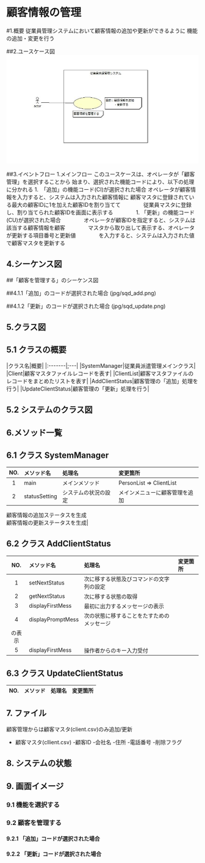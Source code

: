 # 顧客情報の管理

#1.概要
従業員管理システムにおいて顧客情報の追加や更新ができるように
機能の追加・変更を行う

##2.ユースケース図
![ユースケース図](jpg/ucd.jpg)

##3.イベントフロー
1.メインフロー
このユースケースは、オペレータが「顧客管理」を選択することから
始まり、選択された機能コードにより、以下の処理に分かれる
        1.　「追加」の機能コード(CI)が選択された場合
	オペレータが顧客情報を入力すると、システムは入力された顧客情報に
	顧客マスタに登録されている最大の顧客IDに1を加えた顧客IDを割り当てて
　　　　従業員マスタに登録し、割り当てられた顧客IDを画面に表示する
　　　　1. 「更新」の機能コード(CU)が選択された場合
　　　　オペレータが顧客IDを指定すると、システムは該当する顧客情報を顧客
　　　　マスタから取り出して表示する、オペレータが更新する項目番号と更新値
　　　　を入力すると、システムは入力された値で顧客マスタを更新する

## 4.シーケンス図

##「顧客を管理する」のシーケンス図

##4.1.1「追加」のコードが選択された場合
(jpg/sqd_add.png)

##4.1.2「更新」のコードが選択された場合
(jpg/sqd_update.png)

## 5.クラス図

## 5.1 クラスの概要
|クラス名|概要|
|:-------|;---|
|SystemManager|従業員派遣管理メインクラス|
|Client|顧客マスタファイルレコードを表す|
|ClientList|顧客マスタファイルのレコードをまとめたリストを表す|
|AddClientStatus|顧客管理の「追加」処理を行う|
|UpdateClientStatus|顧客管理の「更新」処理を行う|

## 5.2 システムのクラス図

## 6.メソッド一覧

## 6.1 クラス SystemManager
|NO.|メソッド名|処理名|変更箇所|
|:-:|:---------|:-----|:-------|
|1|main|メインメソッド|PersonList => ClientList|
|2|statusSetting|システムの状況の設定|メインメニューに顧客管理を追加<be />
顧客情報の追加ステータスを生成<br />
顧客情報の更新ステータスを生成|

## 6.2 クラス AddClientStatus
|NO.|メソッド名|処理名|変更箇所|
|:-:|:---------|:-----|:-------|
|1|setNextStatus|次に移する状態及びコマンドの文字列の設定| |
|2|getNextStatus|次に移する状態の取得| |
|3|displayFirstMess|最初に出力するメッセージの表示| |
|4|displayPromptMess|次の状態に移することをたすためのメッセージ<br />
の表示| |
|5|displayFirstMess|操作者からのキー入力受付| |
## 6.3 クラス UpdateClientStatus
|NO.|メソッド|処理名|変更箇所|
|:-:|:-------|:-----|:-------|

## 7. ファイル
顧客管理からは顧客マスタ(client.csv)のみ追加/更新
- 顧客マスタ(cllient.csv)
        -顧客ID
	-会社名
	-住所
	-電話番号
	-削除フラグ

## 8. システムの状態

## 9. 画面イメージ

### 9.1 機能を選択する

### 9.2 顧客を管理する

#### 9.2.1 「追加」コードが選択された場合

#### 9.2.2 「更新」コードが選択された場合
